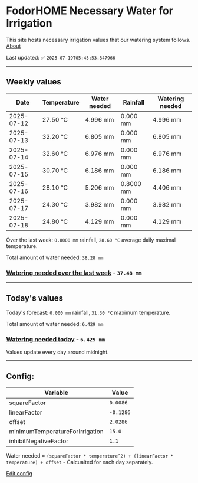 # FodorHOME Necessary Water for Irrigation

This site hosts necessary irrigation values that our watering system follows. [About](https://github.com/redyau/irrigation)

Last updated: ✅ `2025-07-19T05:45:53.847966`

---

## Weekly values

| Date | Temperature | Water needed | Rainfall | Watering needed |
|-----|-----|-----|-----|-----|
| 2025-07-12 | 27.50 °C | 4.996 mm | 0.000 mm | 4.996 mm |
| 2025-07-13 | 32.20 °C | 6.805 mm | 0.000 mm | 6.805 mm |
| 2025-07-14 | 32.60 °C | 6.976 mm | 0.000 mm | 6.976 mm |
| 2025-07-15 | 30.70 °C | 6.186 mm | 0.000 mm | 6.186 mm |
| 2025-07-16 | 28.10 °C | 5.206 mm | 0.8000 mm | 4.406 mm |
| 2025-07-17 | 24.30 °C | 3.982 mm | 0.000 mm | 3.982 mm |
| 2025-07-18 | 24.80 °C | 4.129 mm | 0.000 mm | 4.129 mm |


Over the last week: `0.8000 mm` rainfall, `28.60 °C` average daily maximal temperature.

Total amount of water needed: `38.28 mm`

### [Watering needed over the last week](lastweek.txt) - `37.48 mm`

---

## Today's values

Today's forecast: `0.000 mm` rainfall, `31.30 °C` maximum temperature.

Total amount of water needed: `6.429 mm`

### [Watering needed today](today.txt) - `6.429 mm`

Values update every day around midnight.

---

## Config:

| Variable | Value |
|-----|-----|
| squareFactor | `0.0086` |
| linearFactor | `-0.1286` |
| offset | `2.0286` |
| minimumTemperatureForIrrigation | `15.0` |
| inhibitNegativeFactor | `1.1` |

Water needed = `(squareFactor * temperature^2) + (linearFactor * temperature) + offset` - Calcualted for each day separately.

[Edit config](https://github.com/RedyAu/irrigation/edit/main/config.json)
